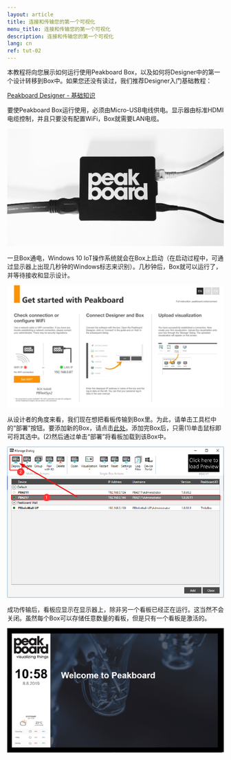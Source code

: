 ```yaml
---
layout: article
title: 连接和传输您的第一个可视化
menu_title: 连接和传输您的第一个可视化
description: 连接和传输您的第一个可视化
lang: cn
ref: tut-02
---
```

本教程将向您展示如何运行使用Peakboard Box，以及如何将Designer中的第一个设计转移到Box中。如果您还没有读过，我们推荐Designer入门基础教程：

[Peakboard Designer - 基础知识](/tutorials/01-cn-peakboard-designer-basics.html)

要使Peakboard Box运行使用，必须由Micro-USB电线供电。显示器由标准HDMI电缆控制，并且只要没有配置WiFi，Box就需要LAN电缆。

![image_1](/assets/images/Tutorial/Connecting/TutorialBox01.jpg)

一旦Box通电，Windows 10 IoT操作系统就会在Box上启动（在启动过程中，可通过显示器上出现几秒钟的Windows标志来识别）。几秒钟后，Box就可以运行了，并等待接收和显示设计。

![image_1](/assets/images/Tutorial/Connecting/TutorialBox02.jpg)

从设计者的角度来看，我们现在想把看板传输到Box里。为此，请单击工具栏中的“部署”按钮。要添加新的Box，请点击[此处](/administration/07-cn-adding.html)。添加完Box后，只需(1)单击鼠标即可将其选中。(2)然后通过单击“部署”将看板加载到该Box中。

![image_1](/assets/images/Tutorial/Connecting/ErsteSchrittePBBox2.png)

成功传输后，看板应显示在显示器上，除非另一个看板已经正在运行。这当然不会关闭。虽然每个Box可以存储任意数量的看板，但是只有一个看板是激活的。

![image_1](/assets/images/Tutorial/Connecting/TutorialBox05.jpg)
